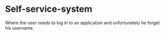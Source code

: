 # Self-service-system
Where the user needs to log in to an application and unfortunately he forget his username.
